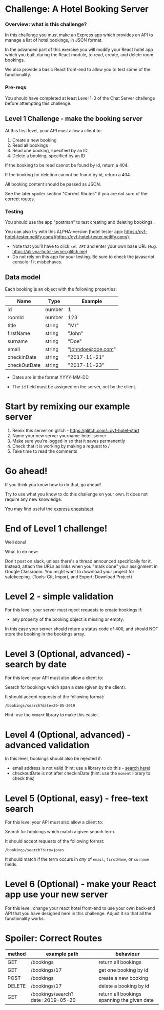 # Challenge: A Hotel Booking Server

### Overview: what is this challenge?

In this challenge you must make an Express app which provides an API to manage a list of hotel bookings, in JSON format.

In the advanced part of this exercise you will modify your React hotel app which you built during the React module, to read, create, and delete room bookings.

We also provide a basic React front-end to allow you to test some of the functionality.

### Pre-reqs

You should have completed at least Level 1-3 of the Chat Server challenge before attempting this challenge.

## Level 1 Challenge - make the booking server

At this first level, your API must allow a client to:

1. Create a new booking
1. Read all bookings
1. Read one booking, specified by an ID
1. Delete a booking, specified by an ID

If the booking to be read cannot be found by id, return a 404.

If the booking for deletion cannot be found by id, return a 404.

All booking content should be passed as JSON.

See the later spoiler section "Correct Routes" if you are not sure of the correct routes.

### Testing

You should use the app "postman" to test creating and deleting bookings.

You can also try with this ALPHA-version [hotel tester app: https://cyf-hotel-tester.netlify.com/](https://cyf-hotel-tester.netlify.com/).

- Note that you'll have to click `set API` and enter your own base URL (e.g. https://alisina-hotel-server.glitch.me)
- Do not rely on this app for your testing. Be sure to check the javascript console if it misbehaves.

## Data model

Each booking is an object with the following properties:

| Name         | Type   | Example           |
| ------------ | ------ | ----------------- |
| id           | number | 1                 |
| roomId       | number | 123               |
| title        | string | "Mr"              |
| firstName    | string | "John"            |
| surname      | string | "Doe"             |
| email        | string | "johndoe@doe.com" |
| checkInDate  | string | "2017-11-21"      |
| checkOutDate | string | "2017-11-23"      |

- Dates are in the format YYYY-MM-DD

- The `id` field must be assigned on the server, not by the client.

# Start by remixing our example server

1. Remix this server on glitch - https://glitch.com/~cyf-hotel-start
1. Name your new server yourname-hotel-server
1. Make sure you're logged in so that it saves permanently
1. Check that it is working by making a request to /
1. Take time to read the comments

# Go ahead!

If you think you know how to do that, go ahead!

Try to use what you know to do this challenge on your own. It does not require any new knowledge.

You may find useful the [express cheatsheet](https://github.com/nbogie/express-notes/blob/master/express-cheatsheet.md)

# End of Level 1 challenge!

Well done!

What to do now:

Don't post on slack, unless there's a thread announced specifically for it.
Instead, attach the URLs as links when you "mark done" your assignment in Google Classroom.
You might want to download your project for safekeeping. (Tools: Git, Import, and Export: Download Project)

# Level 2 - simple validation

For this level, your server must reject requests to create bookings if:

- any property of the booking object is missing or empty.

In this case your server should return a status code of 400, and should NOT store the booking in the bookings array.

# Level 3 (Optional, advanced) - search by date

For this level your API must also allow a client to:

Search for bookings which span a date (given by the client).

It should accept requests of the following format:

`/bookings/search?date=20-05-2019`

Hint: use the `moment` library to make this easier.

# Level 4 (Optional, advanced) - advanced validation

In this level, bookings should also be rejected if:

- email address is not valid (hint: use a library to do this - [search here](https://www.npmjs.com/))
- checkoutDate is not after checkinDate (hint: use the `moment` library to check this)

# Level 5 (Optional, easy) - free-text search

For this level your API must also allow a client to:

Search for bookings which match a given search term.

It should accept requests of the following format:

`/bookings/search?term=jones`

It should match if the term occurs in *any* of `email`, `firstName`, or `surname` fields.

# Level 6 (Optional) - make your React app use your new server

For this level, change your react hotel front-end to use your own back-end API that you have designed here in this challenge. Adjust it so that all the functionality works.

# Spoiler: Correct Routes

| method | example path                     | behaviour                                   |
| ------ | -------------------------------- | ------------------------------------------- |
| GET    | /bookings                        | return all bookings                         |
| GET    | /bookings/17                     | get one booking by id                       |
| POST   | /bookings                        | create a new booking                        |
| DELETE | /bookings/17                     | delete a booking by id                      |
| GET    | /bookings/search?date=2019-05-20 | return all bookings spanning the given date |
